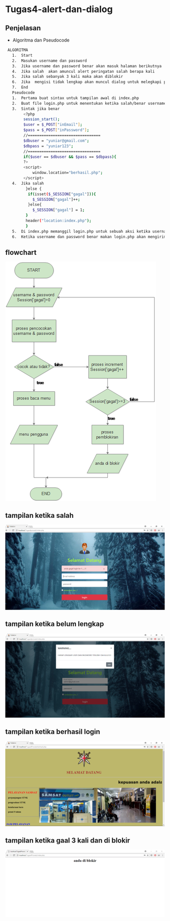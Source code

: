 # Tugas4-alert-dan-dialog
## Penjelasan
- Algoritma dan Pseudocode
 ```sh
  ALGORITMA
    1.	Start
    2.	Masukan username dan password
    3.	Jika username dan password benar akan masuk halaman berikutnya
    4.	Jika salah  akan amuncul alert peringatan salah berapa kali
    5.	Jika salah sebanyak 3 kali maka akan diblokir
    6.	Jika  mengisi tidak lengkap akan muncul dialog untuk melegkapi password atau username
    7.	End
 	Pseudocode
    1.	Pertama buat sintax untuk tampilan awal di index.php
    2.	Buat file login.php untuk menentukan ketika salah/benar username dan pasword
    3.	Sintak jika benar
         <?php
         session_start();
         $user = $_POST["inEmail"];
         $pass = $_POST["inPassword"];
         //================================
         $dbuser = "yuniar@gmail.com";
         $dbpass = "yuniar123";
         //================================
         if($user == $dbuser && $pass == $dbpass){
         ?>
         <script>
             window.location="berhasil.php";
         </script>
    4.	Jika salah 
          }else {
           if(isset($_SESSION["gagal"])){
             $_SESSION["gagal"]++;
           }else{
             $_SESSION["gagal"] = 1;
          } 
          header("location:index.php");
          }
    5.	Di index.php memanggil login.php untuk sebuah aksi ketika username dan password benar
    6.	Ketika username dan password benar makan login.php akan mengirimkan ke berhasil.php

 ```
 ## flowchart
![flow](https://github.com/YuniarSetiawan/Tugas4-alert-dan-dialog/blob/master/flowchart.png)
## tampilan ketika salah
![salah](https://github.com/YuniarSetiawan/Tugas4-alert-dan-dialog/blob/master/user%20dan%20pass%20salah.PNG)
## tampilan ketika belum lengkap
![belum lengkap](https://github.com/YuniarSetiawan/Tugas4-alert-dan-dialog/blob/master/belum%20lengkap.PNG)
## tampilan ketika berhasil login
![berhasil](https://github.com/YuniarSetiawan/Tugas4-alert-dan-dialog/blob/master/berhasil1.PNG)
## tampilan ketika gaal 3 kali dan di blokir
![blokir](https://github.com/YuniarSetiawan/Tugas4-alert-dan-dialog/blob/master/blokir.PNG)
